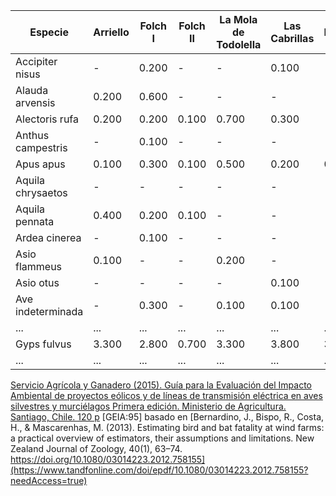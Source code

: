 | Especie                       | Arriello | Folch I | Folch II | La Mola de Todolella | Las Cabrillas | Manzanera | Pla d´en Balaguer | Refoyas | Torre Miró I | Torre Miró II | San Just (TE) | Pto del Esquinazo (TE) | Valdeconejos (TE) | Total aves accidentadas/año |
|-------------------------------|----------|---------|----------|-----------------------|---------------|-----------|-------------------|---------|-------------|--------------|----------------|-------------------------|-------------------|-----------------------------|
| Accipiter nisus              | -        | 0.200   | -        | -                     | 0.100         | -         | -                 | -       | -           | -            | -              | -                       | -                 | 0.300                       |
| Alauda arvensis              | 0.200    | 0.600   | -        | -                     | -             | -         | 0.200             | -       | 0.700       | 0.400        | -              | -                       | -                 | 2.100                       |
| Alectoris rufa               | 0.200    | 0.200   | 0.100    | 0.700                 | 0.300         | -         | 0.100             | -       | -           | -            | -              | -                       | -                 | 1.600                       |
| Anthus campestris            | -        | 0.100   | -        | -                     | -             | -         | -                 | -       | 0.100       | -            | -              | -                       | -                 | 0.200                       |
| Apus apus                    | 0.100    | 0.300   | 0.100    | 0.500                 | 0.200         | 0.100     | 0.100             | -       | 0.400       | 0.600        | -              | -                       | -                 | 2.400                       |
| Aquila chrysaetos            | -        | -       | -        | -                     | -             | -         | -                 | -       | -           | 0.200        | -              | -                       | -                 | 0.200                       |
| Aquila pennata               | 0.400    | 0.200   | 0.100    | -                     | -             | -         | -                 | -       | 0.300       | 0.300        | -              | -                       | -                 | 1.300                       |
| Ardea cinerea                | -        | 0.100   | -        | -                     | -             | -         | -                 | -       | -           | -            | -              | -                       | -                 | 0.100                       |
| Asio flammeus                | 0.100    | -       | -        | 0.200                 | -             | -         | -                 | -       | 0.100       | -            | -              | -                       | -                 | 0.400                       |
| Asio otus                    | -        | -       | -        | -                     | 0.100         | -         | -                 | -       | -           | -            | -              | -                       | -                 | 0.100                       |
| Ave indeterminada            | -        | 0.300   | -        | 0.100                 | 0.100         | -         | 0.200             | -       | 0.300       | -            | -              | -                       | -                 | 1.000                       |
| ...                          | ...      | ...     | ...      | ...                   | ...           | ...       | ...               | ...     | ...         | ...          | ...            | ...                     | ...               | ...                         |
| Gyps fulvus                  | 3.300    | 2.800   | 0.700    | 3.300                 | 3.800         | 3.700     | 4.700             | 0.444   | 10.600      | 9.500        | 2.667          | 0.600                   | 1.500             | 47.611                      |
| ...                          | ...      | ...     | ...      | ...                   | ...           | ...       | ...               | ...     | ...         | ...          | ...            | ...                     | ...               | ...                         |


[Servicio Agrícola y Ganadero (2015). Guía para la Evaluación del Impacto Ambiental de proyectos eólicos y de líneas de transmisión eléctrica en aves silvestres y murciélagos Primera edición. Ministerio de Agricultura. Santiago, Chile. 120 p](https://www.sag.gob.cl/sites/default/files/guia_proyectos_eolicos.pdf) [GEIA:95] basado en [Bernardino, J., Bispo, R., Costa, H., & Mascarenhas, M. (2013). Estimating bird and bat fatality at wind farms: a practical overview of estimators, their assumptions and limitations. New Zealand Journal of Zoology, 40(1), 63–74. https://doi.org/10.1080/03014223.2012.758155](https://www.tandfonline.com/doi/epdf/10.1080/03014223.2012.758155?needAccess=true)